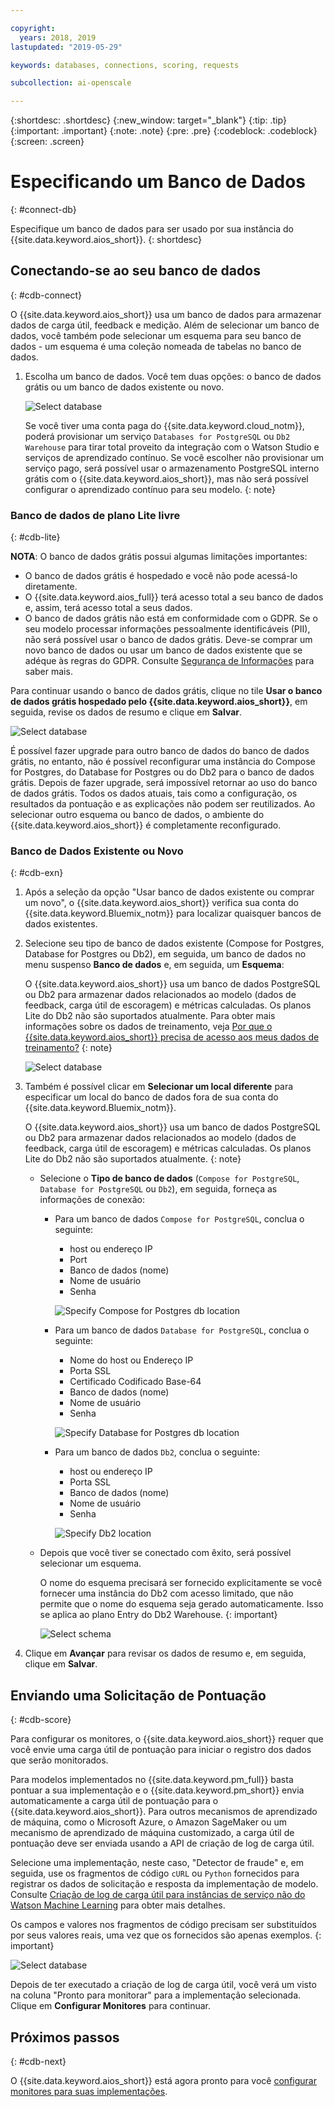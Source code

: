 ```yaml
---

copyright:
  years: 2018, 2019
lastupdated: "2019-05-29"

keywords: databases, connections, scoring, requests

subcollection: ai-openscale

---
```


{:shortdesc: .shortdesc}
{:new_window: target="_blank"}
{:tip: .tip}
{:important: .important}
{:note: .note}
{:pre: .pre}
{:codeblock: .codeblock}
{:screen: .screen}

# Especificando um Banco de Dados
{: #connect-db}

Especifique um banco de dados para ser usado por sua instância do {{site.data.keyword.aios_short}}.
{: shortdesc}

## Conectando-se ao seu banco de dados
{: #cdb-connect}

O {{site.data.keyword.aios_short}} usa um banco de dados para armazenar dados de carga útil, feedback e medição. Além de selecionar um banco de dados, você também pode selecionar um esquema para seu banco de dados - um esquema é uma coleção nomeada de tabelas no banco de dados.

1.  Escolha um banco de dados. Você tem duas opções: o banco de dados grátis ou um banco de dados existente ou novo.

    ![Select database](images/gs-config-database.png)

    Se você tiver uma conta paga do {{site.data.keyword.cloud_notm}}, poderá provisionar um serviço `Databases for PostgreSQL` ou `Db2 Warehouse` para tirar total proveito da integração com o Watson Studio e serviços de aprendizado contínuo. Se você escolher não provisionar um serviço pago, será possível usar o armazenamento PostgreSQL interno grátis com o {{site.data.keyword.aios_short}}, mas não será possível configurar o aprendizado contínuo para seu modelo.
    {: note}

### Banco de dados de plano Lite livre
{: #cdb-lite}

**NOTA**: O banco de dados grátis possui algumas limitações importantes:

- O banco de dados grátis é hospedado e você não pode acessá-lo diretamente.
- O {{site.data.keyword.aios_full}} terá acesso total a seu banco de dados e, assim, terá acesso total a seus dados.
- O banco de dados grátis não está em conformidade com o GDPR. Se o seu modelo processar informações pessoalmente identificáveis (PII), não será possível usar o banco de dados grátis. Deve-se comprar um novo banco de dados ou usar um banco de dados existente que se adéque às regras do GDPR. Consulte [Segurança de Informações](/docs/services/ai-openscale?topic=ai-openscale-is-ov) para saber mais.

Para continuar usando o banco de dados grátis, clique no tile **Usar o banco de dados grátis hospedado pelo {{site.data.keyword.aios_short}}**, em seguida, revise os dados de resumo
e clique em **Salvar**.

  ![Select database](images/gs-config-database2.png)
  
É possível fazer upgrade para outro banco de dados do banco de dados grátis, no entanto, não é possível reconfigurar uma instância do Compose for Postgres, do Database for Postgres ou do Db2 para o banco de dados grátis. Depois de fazer upgrade, será impossível retornar ao uso do banco de dados grátis. Todos
os dados atuais, tais como a configuração, os resultados da pontuação e as explicações não podem ser
reutilizados. Ao selecionar outro esquema ou banco de dados, o ambiente do {{site.data.keyword.aios_short}}
é completamente reconfigurado.



### Banco de Dados Existente ou Novo
{: #cdb-exn}

1.  Após a seleção da opção "Usar banco de dados existente ou comprar um novo", o {{site.data.keyword.aios_short}} verifica sua conta do {{site.data.keyword.Bluemix_notm}} para localizar quaisquer bancos de dados existentes.

1.  Selecione seu tipo de banco de dados existente (Compose for Postgres, Database for Postgres ou Db2), em seguida, um banco de dados no menu suspenso **Banco de dados** e, em seguida, um **Esquema**:

    O {{site.data.keyword.aios_short}} usa um banco de dados PostgreSQL ou Db2 para
armazenar dados relacionados ao modelo (dados de feedback, carga útil de escoragem) e métricas calculadas. Os planos Lite do Db2 não são suportados atualmente. Para obter mais informações sobre os dados de treinamento, veja [Por que o {{site.data.keyword.aios_short}} precisa de acesso aos meus dados de treinamento?](/docs/services/ai-openscale?topic=ai-openscale-trainingdata#trainingdata)
    {: note}

    ![Select database](images/gs-config-database3.png)

1.  Também é possível clicar em **Selecionar um local diferente** para especificar um local do banco de dados fora de sua conta do {{site.data.keyword.Bluemix_notm}}.

    O {{site.data.keyword.aios_short}} usa um banco de dados PostgreSQL ou Db2 para
armazenar dados relacionados ao modelo (dados de feedback, carga útil de escoragem) e métricas calculadas. Os planos Lite do Db2 não são suportados atualmente.
    {: note}

    - Selecione o **Tipo de banco de dados** (`Compose for PostgreSQL`, `Database for PostgreSQL` ou `Db2`), em seguida, forneça as informações de conexão:

        - Para um banco de dados `Compose for PostgreSQL`, conclua o seguinte:

            - host ou endereço IP
            - Port
            - Banco de dados (nome)
            - Nome de usuário
            - Senha

            ![Specify Compose for Postgres db location](images/db-config-cpostgres.png)

        - Para um banco de dados `Database for PostgreSQL`, conclua o seguinte:

            - Nome do host ou Endereço IP
            - Porta SSL
            - Certificado Codificado Base-64
            - Banco de dados (nome)
            - Nome de usuário
            - Senha

            ![Specify Database for Postgres db location](images/db-config-dpostgres.png)

        - Para um banco de dados `Db2`, conclua o seguinte:

            - host ou endereço IP
            - Porta SSL
            - Banco de dados (nome)
            - Nome de usuário
            - Senha

            ![Specify Db2 location](images/db-config-db2.png)

    - Depois que você tiver se conectado com êxito, será possível selecionar um esquema.

      O nome do esquema precisará ser fornecido explicitamente se você fornecer uma instância do Db2 com acesso limitado, que não permite que o nome do esquema seja gerado automaticamente. Isso se aplica ao plano Entry do Db2 Warehouse.
      {: important}

      ![Select schema](images/gs-config-database5.png)

1.  Clique em **Avançar** para revisar os dados de resumo e, em seguida, clique em **Salvar**.

## Enviando uma Solicitação de Pontuação
{: #cdb-score}

Para configurar os monitores, o {{site.data.keyword.aios_short}} requer que você envie uma carga útil de pontuação para iniciar o registro dos dados que serão monitorados.

Para modelos implementados no {{site.data.keyword.pm_full}} basta pontuar a sua implementação e o {{site.data.keyword.pm_short}} envia automaticamente a carga útil de pontuação para o {{site.data.keyword.aios_short}}. Para outros mecanismos de aprendizado de máquina, como o Microsoft Azure, o Amazon SageMaker ou um mecanismo de aprendizado de máquina customizado, a carga útil de pontuação deve ser enviada usando a API de criação de log de carga útil.

Selecione uma implementação, neste caso, "Detector de fraude" e, em seguida, use os fragmentos de código `cURL` ou `Python` fornecidos para registrar os dados de solicitação e resposta da implementação de modelo. Consulte [Criação de log de carga útil para instâncias de serviço não do Watson Machine Learning](/docs/services/ai-openscale?topic=ai-openscale-cml-connect) para obter mais detalhes.

Os campos e valores nos fragmentos de código precisam ser substituídos por seus valores reais, uma vez que os fornecidos são apenas exemplos.
{: important}

![Select database](images/config-send-scoring.png)

Depois de ter executado a criação de log de carga útil, você verá um visto na coluna "Pronto para monitorar" para a implementação selecionada. Clique em **Configurar Monitores** para continuar.

## Próximos passos
{: #cdb-next}

O {{site.data.keyword.aios_short}} está agora pronto para você [configurar monitores para suas implementações](/docs/services/ai-openscale?topic=ai-openscale-mo-config).
